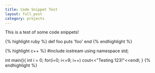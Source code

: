 ```yaml
---
title: Code Snippet Test
layout: full_post
category: projects
---
```


This is a test of some code snippets! 

{% highlight ruby %}
def foo
  puts 'foo'
end
{% endhighlight %}



{% highlight c++ %}
#include iostream
using namespace std;

int main(){
	int i = 0;
	for(i=0; i<=9; i++)
		cout<<"Testing 123!"<<endl;
}
{% endhighlight %}